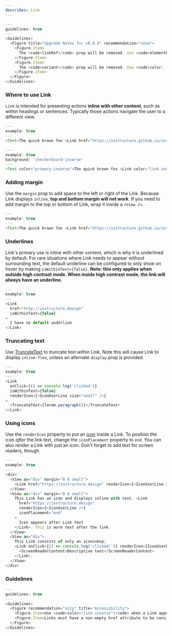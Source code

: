 ```yaml
---
describes: Link
---
```


```js
---
guidelines: true
---
<Guidelines>
  <Figure title="Upgrade Notes for v8.0.0" recommendation="none">
    <Figure.Item>
      The <code>linkRef</code> prop will be removed. Use <code>elementRef</code> instead.
    </Figure.Item>
    <Figure.Item>
      The <code>variant</code> prop will be removed. Use <code>color: ['link', 'link-inverse']</code> instead.
    </Figure.Item>
  </Figure>
</Guidelines>
```

### Where to use Link

`Link` is intended for presenting actions __inline with other content__, such as within headings or sentences. Typically those actions navigate the user to a different view.

```js
---
example: true
---
<Text>The quick brown fox <Link href="https://instructure.github.io/instructure-ui/">jumps</Link> over the lazy dog.</Text>
```

```js
---
example: true
background: 'checkerboard-inverse'
---
<Text color="primary-inverse">The quick brown fox <Link color="link-inverse" href="https://instructure.github.io/instructure-ui/">jumps</Link> over the lazy dog.</Text>
```

### Adding margin

Use the `margin` prop to add space to the left or right of the Link. Because
Link displays `inline`, __top and bottom margin will not work__. If you need
to add margin to the top or bottom of Link, wrap it inside a `<View />`.

```js
---
example: true
---
<Text>The quick brown fox <Link href="https://instructure.github.io/instructure-ui/" margin="0 small">jumps</Link> over the lazy dog.</Text>
```

### Underlines

Link's primary use is inline with other content, which is why it is underlined by default. For rare situations where Link needs
to appear without surrounding text, the default underline can be configured to only show on hover by making `isWithinText={false}`. __Note: this only applies when outside high contrast mode. When inside high contrast mode, the link will always have an underline.__

```js
---
example: true
---
<Link
  href="http://instructure.design"
  isWithinText={false}
>
  I have no default underline
</Link>
```

### Truncating text

Use [TruncateText](#TruncateText) to truncate text within Link. Note this will cause Link to display `inline-flex`,
unless an alternate `display` prop is provided.

```js
---
example: true
---
<Link
  onClick={() => console.log('clicked')}
  isWithinText={false}
  renderIcon={<IconUserLine size="small" />}
>
  <TruncateText>{lorem.paragraph()}</TruncateText>
</Link>
```

### Using icons

Use the `renderIcon` property to put an [icon](#iconography) inside a Link. To position the
icon _after_ the link text, change the `iconPlacement` property to `end`. You can also
render a Link with just an icon. Don't forget to add text for screen readers, though.

```js
---
example: true
---
<div>
  <View as="div" margin="0 0 small">
    <Link href="https://instructure.design" renderIcon={<IconUserLine size="small" />}>Icon before text</Link> with the quick brown fox
  </View>
  <View as="div" margin="0 0 small">
    This Link has an icon and displays inline with text. <Link
      href="https://instructure.design"
      renderIcon={<IconUserLine />}
      iconPlacement="end"
    >
      Icon appears after Link text
    </Link>. This is more text after the link.
  </View>
  <View as="div">
    This Link consists of only an icon&nbsp;
    <Link onClick={() => console.log('clicked!')} renderIcon={IconUserLine}>
      <ScreenReaderContent>Descriptive text</ScreenReaderContent>
    </Link>.
  </View>
</div>
```

### Guidelines

```js
---
guidelines: true
---
<Guidelines>
  <Figure recommendation="a11y" title="Accessibility">
    <Figure.Item>Use <code>color="link-inverse"</code> when a Link appears on a dark background to ensure adequate contrast</Figure.Item>
    <Figure.Item>Links must have a non-empty href attribute to be considered true links and to be accessible to keyboard users</Figure.Item>
  </Figure>
</Guidelines>
```
